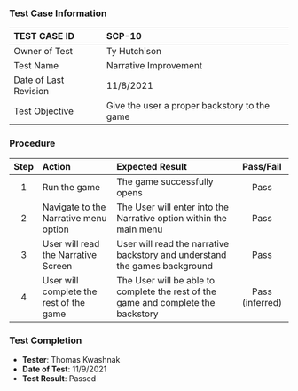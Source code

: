 ### Test Case Information

| TEST CASE ID | SCP-10|
| :--- | :--- |
| Owner of Test | Ty Hutchison|
| Test Name | Narrative Improvement |
| Date of Last Revision | 11/8/2021 |
| Test Objective | Give the user a proper backstory to the game |

### Procedure

|Step | Action | Expected Result | Pass/Fail     |
|:---:| :---        |    :----  | :---: |
|1| Run the game| The game successfully opens |Pass|
|2| Navigate to the Narrative menu option | The User will enter into the Narrative option within the main menu | Pass |
|3| User will read the Narrative Screen | User will read the narrative backstory and understand the games background | Pass |
|4| User will complete the rest of the game | The User will be able to complete the rest of the game and complete the backstory | Pass (inferred) |

### Test Completion

- **Tester**: Thomas Kwashnak
- **Date of Test**: 11/9/2021
- **Test Result**: Passed